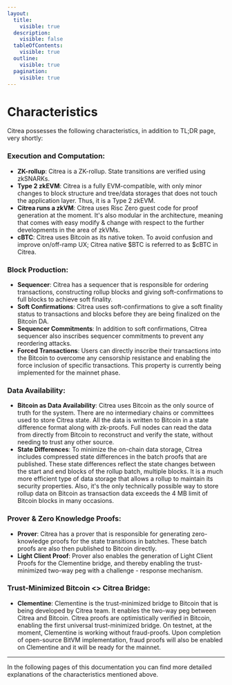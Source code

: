 ```yaml
---
layout:
  title:
    visible: true
  description:
    visible: false
  tableOfContents:
    visible: true
  outline:
    visible: true
  pagination:
    visible: true
---
```


# Characteristics

Citrea possesses the following characteristics, in addition to TL;DR page, very shortly:

### Execution and Computation:

* **ZK-rollup**: Citrea is a ZK-rollup. State transitions are verified using zkSNARKs.
* **Type 2 zkEVM**: Citrea is a fully EVM-compatible, with only minor changes to block structure and tree/data storages that does not touch the application layer. Thus, it is a Type 2 zkEVM.
* **Citrea runs a zkVM**: Citrea uses Risc Zero guest code for proof generation at the moment. It's also modular in the architecture, meaning that comes with easy modify & change with respect to the further developments in the area of zkVMs.
* **cBTC**: Citrea uses Bitcoin as its native token. To avoid confusion and improve on/off-ramp UX; Citrea native $BTC is referred to as $cBTC in Citrea.

### Block Production:

* **Sequencer**: Citrea has a sequencer that is responsible for ordering transactions, constructing rollup blocks and giving soft-confirmations to full blocks to achieve soft finality.
* **Soft Confirmations**: Citrea uses soft-confirmations to give a soft finality status to transactions and blocks before they are being finalized on the Bitcoin DA.
* **Sequencer Commitments**: In addition to soft confirmations, Citrea sequencer also inscribes sequencer commitments to prevent any reordering attacks.
* **Forced Transactions**: Users can directly inscribe their transactions into the Bitcoin to overcome any censorship resistance and enabling the force inclusion of specific transactions. This property is currently being implemented for the mainnet phase.

### Data Availability:

* **Bitcoin as Data Availability**: Citrea uses Bitcoin as the only source of truth for the system. There are no intermediary chains or committees used to store Citrea state. All the data is written to Bitcoin in a state difference format along with zk-proofs. Full nodes can read the data from directly from Bitcoin to reconstruct and verify the state, without needing to trust any other source. 
* **State Differences**: To minimize the on-chain data storage, Citrea includes compressed state differences in the batch proofs that are published. These state differences reflect the state changes between the start and end blocks of the rollup batch, multiple blocks. It is a much more efficient type of data storage that allows a rollup to maintain its security properties. Also, it's the only technically possible way to store rollup data on Bitcoin as transaction data exceeds the 4 MB limit of Bitcoin blocks in many occasions.

### Prover & Zero Knowledge Proofs:

* **Prover**: Citrea has a prover that is responsible for generating zero-knowledge proofs for the state transitions in batches. These batch proofs are also then published to Bitcoin directly. 
* **Light Client Proof**: Prover also enables the generation of Light Client Proofs for the Clementine bridge, and thereby enabling the trust-minimized two-way peg with a challenge - response mechanism.

### Trust-Minimized Bitcoin <> Citrea Bridge:

* **Clementine**: Clementine is the trust-minimized bridge to Bitcoin that is being developed by Citrea team. It enables the two-way peg between Citrea and Bitcoin. Citrea proofs are optimistically verified in Bitcoin, enabling the first universal trust-minimized bridge. On testnet, at the moment, Clementine is working without fraud-proofs. Upon completion of open-source BitVM implementation, fraud proofs will also be enabled on Clementine and it will be ready for the mainnet.

-----

In the following pages of this documentation you can find more detailed explanations of the characteristics mentioned above.